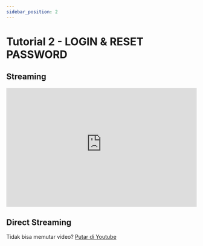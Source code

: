 ```yaml
---
sidebar_position: 2
---
```


# Tutorial 2 - LOGIN & RESET PASSWORD

## Streaming

<iframe width="100%" height="315" src="https://www.youtube-nocookie.com/embed/pLxF342lK_k?rel=0" title="YouTube video player" frameborder="0" allow="accelerometer; autoplay; clipboard-write; encrypted-media; gyroscope; picture-in-picture; web-share" allowfullscreen></iframe>

## Direct Streaming

Tidak bisa memutar video? [Putar di Youtube](https://youtu.be/pLxF342lK_k)